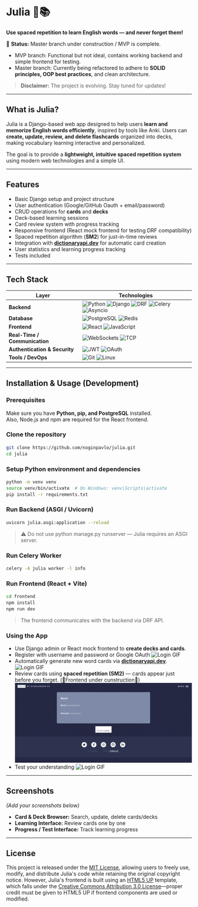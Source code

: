 # Julia 🧠📚

**Use spaced repetition to learn English words — and never forget them!**  

🚧 **Status:** Master branch under construction / MVP is complete.
- MVP branch: Functional but not ideal, contains working backend and simple frontend for testing.  
- Master branch: Currently being refactored to adhere to **SOLID principles, OOP best practices**, and clean architecture.  

> **Disclaimer:** The project is evolving. Stay tuned for updates!  

---

## **What is Julia?**

Julia is a Django-based web app designed to help users **learn and memorize English words efficiently**, inspired by tools like Anki. Users can **create, update, review, and delete flashcards** organized into decks, making vocabulary learning interactive and personalized.  

The goal is to provide a **lightweight, intuitive spaced repetition system** using modern web technologies and a simple UI.

---

## **Features**

- Basic Django setup and project structure  
- User authentication (Google/GitHub Oauth + email/password)  
- CRUD operations for **cards** and **decks**  
- Deck-based learning sessions  
- Card review system with progress tracking  
- Responsive frontend (React mock frontend for testing DRF compatibility)  
- Spaced repetition algorithm (**SM2**) for just-in-time reviews  
- Integration with **[dictionaryapi.dev](https://dictionaryapi.dev/)** for automatic card creation  
- User statistics and learning progress tracking  
- Tests included  

---

## **Tech Stack**

| Layer | Technologies |
|-------|--------------|
| **Backend** | ![Python](https://img.shields.io/badge/Python-3776AB?style=flat&logo=python&logoColor=white) ![Django](https://img.shields.io/badge/Django-092E20?style=flat&logo=django&logoColor=white) ![DRF](https://img.shields.io/badge/DRF-ff1709?style=flat&logo=django&logoColor=white) ![Celery](https://img.shields.io/badge/Celery-37814A?style=flat&logo=celery&logoColor=white) ![Asyncio](https://img.shields.io/badge/Asyncio-008080?style=flat&logo=python&logoColor=white) |
| **Database** | ![PostgreSQL](https://img.shields.io/badge/PostgreSQL-316192?style=flat&logo=postgresql&logoColor=white) ![Redis](https://img.shields.io/badge/Redis-DC382D?style=flat&logo=redis&logoColor=white) |
| **Frontend** | ![React](https://img.shields.io/badge/React-20232A?style=flat&logo=react&logoColor=61DAFB) ![JavaScript](https://img.shields.io/badge/JavaScript-F7DF1E?style=flat&logo=javascript&logoColor=black) |
| **Real-Time / Communication** | ![WebSockets](https://img.shields.io/badge/WebSockets-008000?style=flat) ![TCP](https://img.shields.io/badge/TCP-6A5ACD?style=flat) |
| **Authentication & Security** | ![JWT](https://img.shields.io/badge/JWT-000000?style=flat) ![OAuth](https://img.shields.io/badge/OAuth-FF6F00?style=flat)
| **Tools / DevOps** | ![Git](https://img.shields.io/badge/Git-F05032?style=flat&logo=git&logoColor=white) ![Linux](https://img.shields.io/badge/Linux-FCC624?style=flat&logo=linux&logoColor=black) |

---


## **Installation & Usage (Development)**

### Prerequisites
Make sure you have **Python, pip, and PostgreSQL** installed.  
Also, Node.js and npm are required for the React frontend.  

### Clone the repository
```bash
git clone https://github.com/noginpavlo/julia.git
cd julia
```
### Setup Python environment and dependencies
```bash
python -m venv venv
source venv/bin/activate  # On Windows: venv\Scripts\activate
pip install -r requirements.txt
```
### Run Backend (ASGI / Uvicorn)
```bash
uvicorn julia.asgi:application --reload
```
> ⚠️ Do not use python manage.py runserver — Julia requires an ASGI server.

### Run Celery Worker
```bash
celery -A julia worker -l info
```

### Run Frontend (React + Vite)
```bash
cd frontend
npm install
npm run dev
```
> The frontend communicates with the backend via DRF API.

### Using the App

- Use Django admin or React mock frontend to **create decks and cards**.
- Register with username and password or Google OAuth
  ![Login GIF](assets/login.gif)
- Automatically generate new word cards via **[dictionaryapi.dev](https://dictionaryapi.dev/)**.
  ![Login GIF](assets/create.gif)
- Review cards using **spaced repetition (SM2)** — cards appear just before you forget. (🚧Frontend under cunstruction🚧)
  ![Login GIF](assets/study.gif)
- Test your understanding
  ![Login GIF](assets/testing.gif)
  
---

## **Screenshots**  

*(Add your screenshots below)*  

- **Card & Deck Browser:** Search, update, delete cards/decks  
- **Learning Interface:** Review cards one by one  
- **Progress / Test Interface:** Track learning progress  

---

## License

This project is released under the [MIT License](https://opensource.org/license/MIT), allowing users to freely use, modify, and distribute Julia's code while retaining the original copyright notice. However, Julia's frontend is built using an [HTML5 UP](https://html5up.net/) template, which falls under the [Creative Commons Attribution 3.0 License](https://html5up.net/license)—proper credit must be given to HTML5 UP if frontend components are used or modified.
